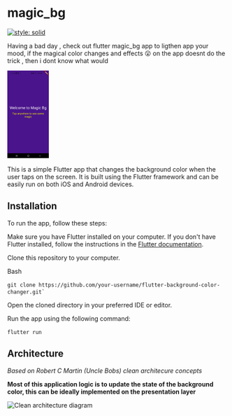 # magic_bg
[![style: solid](https://img.shields.io/badge/style-solid-orange)](https://pub.dev/packages/solid_lints)

Having a bad day , check out flutter magic_bg app to ligthen app your mood, if the magical color  changes and effects 😮  on the app doesnt do the trick  , then i dont know what would


<img src="./app-img.jpg" height="200">

This is a simple Flutter app that changes the background color when the user taps on the screen. It is built using the Flutter framework and can be easily run on both iOS and Android devices.



## Installation
To run the app, follow these steps:

Make sure you have Flutter installed on your computer. If you don't have Flutter installed, follow the instructions in the [Flutter documentation](https://flutter.dev/docs/get-started/install).

Clone this repository to your computer.

Bash
```
git clone https://github.com/your-username/flutter-background-color-changer.git`

```
Open the cloned directory in your preferred IDE or editor.

Run the app using the following command:

```
flutter run 
```

## Architecture

*Based on Robert C Martin (Uncle Bobs) clean architecure concepts*  

**Most of this application logic is to update the state of the background color, this can be ideally implemented on the  presentation layer**  


![Clean architecture diagram](https://miro.medium.com/v2/resize:fit:1400/format:webp/1*Xg2TaZM4zffwbyOT1trM_w.png)


